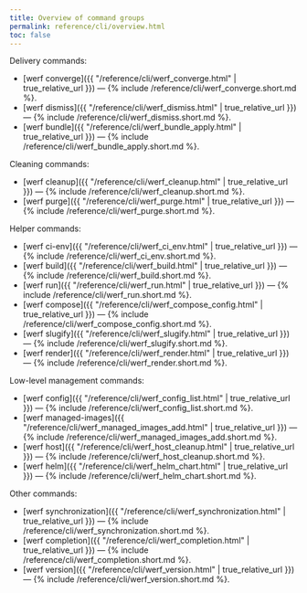 ```yaml
---
title: Overview of command groups
permalink: reference/cli/overview.html
toc: false
---
```


Delivery commands:
 - [werf converge]({{ "/reference/cli/werf_converge.html" | true_relative_url }}) — {% include /reference/cli/werf_converge.short.md %}.
 - [werf dismiss]({{ "/reference/cli/werf_dismiss.html" | true_relative_url }}) — {% include /reference/cli/werf_dismiss.short.md %}.
 - [werf bundle]({{ "/reference/cli/werf_bundle_apply.html" | true_relative_url }}) — {% include /reference/cli/werf_bundle_apply.short.md %}.

Cleaning commands:
 - [werf cleanup]({{ "/reference/cli/werf_cleanup.html" | true_relative_url }}) — {% include /reference/cli/werf_cleanup.short.md %}.
 - [werf purge]({{ "/reference/cli/werf_purge.html" | true_relative_url }}) — {% include /reference/cli/werf_purge.short.md %}.

Helper commands:
 - [werf ci-env]({{ "/reference/cli/werf_ci_env.html" | true_relative_url }}) — {% include /reference/cli/werf_ci_env.short.md %}.
 - [werf build]({{ "/reference/cli/werf_build.html" | true_relative_url }}) — {% include /reference/cli/werf_build.short.md %}.
 - [werf run]({{ "/reference/cli/werf_run.html" | true_relative_url }}) — {% include /reference/cli/werf_run.short.md %}.
 - [werf compose]({{ "/reference/cli/werf_compose_config.html" | true_relative_url }}) — {% include /reference/cli/werf_compose_config.short.md %}.
 - [werf slugify]({{ "/reference/cli/werf_slugify.html" | true_relative_url }}) — {% include /reference/cli/werf_slugify.short.md %}.
 - [werf render]({{ "/reference/cli/werf_render.html" | true_relative_url }}) — {% include /reference/cli/werf_render.short.md %}.

Low-level management commands:
 - [werf config]({{ "/reference/cli/werf_config_list.html" | true_relative_url }}) — {% include /reference/cli/werf_config_list.short.md %}.
 - [werf managed-images]({{ "/reference/cli/werf_managed_images_add.html" | true_relative_url }}) — {% include /reference/cli/werf_managed_images_add.short.md %}.
 - [werf host]({{ "/reference/cli/werf_host_cleanup.html" | true_relative_url }}) — {% include /reference/cli/werf_host_cleanup.short.md %}.
 - [werf helm]({{ "/reference/cli/werf_helm_chart.html" | true_relative_url }}) — {% include /reference/cli/werf_helm_chart.short.md %}.

Other commands:
 - [werf synchronization]({{ "/reference/cli/werf_synchronization.html" | true_relative_url }}) — {% include /reference/cli/werf_synchronization.short.md %}.
 - [werf completion]({{ "/reference/cli/werf_completion.html" | true_relative_url }}) — {% include /reference/cli/werf_completion.short.md %}.
 - [werf version]({{ "/reference/cli/werf_version.html" | true_relative_url }}) — {% include /reference/cli/werf_version.short.md %}.
